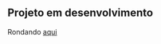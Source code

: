 ## Projeto em desenvolvimento

Rondando <a href="https://imacod3r.github.io/Sabimart-frontend/">aqui</a>

